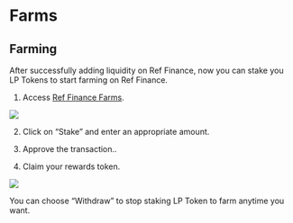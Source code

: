 # Farms

## Farming <a id="6edc"></a>

After successfully adding liquidity on Ref Finance, now you can stake you LP Tokens to start farming on Ref Finance.

1. Access [Ref Finance Farms](https://app.ref.finance/farms).

![](https://miro.medium.com/max/1400/0*yzqj7blHONVfEYyr.jpg)

2. Click on “Stake” and enter an appropriate amount.

3. Approve the transaction..

4. Claim your rewards token.

![](https://miro.medium.com/max/1400/0*5hK0w8c--styofvS.jpg)

You can choose “Withdraw” to stop staking LP Token to farm anytime you want.

